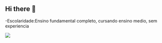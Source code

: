 ## Hi there 👋

-Escolaridade:Ensino fundamental completo, cursando ensino medio, sem experiencia 

![](https://media.tenor.com/Bw0cHDWnMrgAAAAi/homer-simpson.gif)
